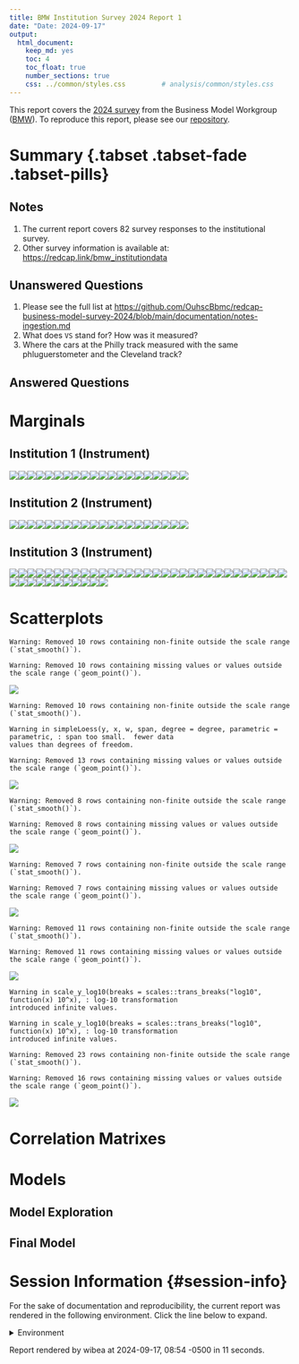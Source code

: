 ```yaml
---
title: BMW Institution Survey 2024 Report 1
date: "Date: 2024-09-17"
output:
  html_document:
    keep_md: yes
    toc: 4
    toc_float: true
    number_sections: true
    css: ../common/styles.css         # analysis/common/styles.css
---
```


This report covers the [2024 survey](https://redcap.vumc.org/community/post.php?id=232648)
from the Business Model Workgroup ([BMW](https://redcap.vumc.org/community/index.php?topic=200834)).
To reproduce this report, please see our
[repository](https://github.com/OuhscBbmc/redcap-business-model-survey-2024).


<!--  Set the working directory to the repository's base directory; this assumes the report is nested inside of two directories.-->


<!-- Set the report-wide options, and point to the external code file. -->


<!-- Load 'sourced' R files.  Suppress the output when loading sources. -->


<!-- Load packages, or at least verify they're available on the local machine.  Suppress the output when loading packages. -->


<!-- Load any global functions and variables declared in the R file.  Suppress the output. -->


<!-- Declare any global functions specific to a Rmd output.  Suppress the output. -->


<!-- Load the datasets.   -->


<!-- Tweak the datasets.   -->


Summary {.tabset .tabset-fade .tabset-pills}
===========================================================================

Notes
---------------------------------------------------------------------------

1.  The current report covers 82 survey responses to the institutional survey.
1.  Other survey information is available at:
<https://redcap.link/bmw_institutiondata>

Unanswered Questions
---------------------------------------------------------------------------

1. Please see the full list at <https://github.com/OuhscBbmc/redcap-business-model-survey-2024/blob/main/documentation/notes-ingestion.md>
1. What does `VS` stand for?  How was it measured?
1. Where the cars at the Philly track measured with the same phluguerstometer and the Cleveland track?


Answered Questions
---------------------------------------------------------------------------


Marginals
===========================================================================

Institution 1 (Instrument)
---------------------------------------------------------------------------

![](figure-png/marginals-inst1-1.png)<!-- -->![](figure-png/marginals-inst1-2.png)<!-- -->![](figure-png/marginals-inst1-3.png)<!-- -->![](figure-png/marginals-inst1-4.png)<!-- -->![](figure-png/marginals-inst1-5.png)<!-- -->![](figure-png/marginals-inst1-6.png)<!-- -->![](figure-png/marginals-inst1-7.png)<!-- -->![](figure-png/marginals-inst1-8.png)<!-- -->![](figure-png/marginals-inst1-9.png)<!-- -->![](figure-png/marginals-inst1-10.png)<!-- -->![](figure-png/marginals-inst1-11.png)<!-- -->![](figure-png/marginals-inst1-12.png)<!-- -->![](figure-png/marginals-inst1-13.png)<!-- -->![](figure-png/marginals-inst1-14.png)<!-- -->![](figure-png/marginals-inst1-15.png)<!-- -->![](figure-png/marginals-inst1-16.png)<!-- -->![](figure-png/marginals-inst1-17.png)<!-- -->![](figure-png/marginals-inst1-18.png)<!-- -->![](figure-png/marginals-inst1-19.png)<!-- -->![](figure-png/marginals-inst1-20.png)<!-- -->

Institution 2 (Instrument)
---------------------------------------------------------------------------

![](figure-png/marginals-inst2-1.png)<!-- -->![](figure-png/marginals-inst2-2.png)<!-- -->![](figure-png/marginals-inst2-3.png)<!-- -->![](figure-png/marginals-inst2-4.png)<!-- -->![](figure-png/marginals-inst2-5.png)<!-- -->![](figure-png/marginals-inst2-6.png)<!-- -->![](figure-png/marginals-inst2-7.png)<!-- -->![](figure-png/marginals-inst2-8.png)<!-- -->![](figure-png/marginals-inst2-9.png)<!-- -->![](figure-png/marginals-inst2-10.png)<!-- -->![](figure-png/marginals-inst2-11.png)<!-- -->![](figure-png/marginals-inst2-12.png)<!-- -->![](figure-png/marginals-inst2-13.png)<!-- -->![](figure-png/marginals-inst2-14.png)<!-- -->![](figure-png/marginals-inst2-15.png)<!-- -->![](figure-png/marginals-inst2-16.png)<!-- -->![](figure-png/marginals-inst2-17.png)<!-- -->![](figure-png/marginals-inst2-18.png)<!-- -->![](figure-png/marginals-inst2-19.png)<!-- -->![](figure-png/marginals-inst2-20.png)<!-- -->

Institution 3 (Instrument)
---------------------------------------------------------------------------

![](figure-png/marginals-inst3-1.png)<!-- -->![](figure-png/marginals-inst3-2.png)<!-- -->![](figure-png/marginals-inst3-3.png)<!-- -->![](figure-png/marginals-inst3-4.png)<!-- -->![](figure-png/marginals-inst3-5.png)<!-- -->![](figure-png/marginals-inst3-6.png)<!-- -->![](figure-png/marginals-inst3-7.png)<!-- -->![](figure-png/marginals-inst3-8.png)<!-- -->![](figure-png/marginals-inst3-9.png)<!-- -->![](figure-png/marginals-inst3-10.png)<!-- -->![](figure-png/marginals-inst3-11.png)<!-- -->![](figure-png/marginals-inst3-12.png)<!-- -->![](figure-png/marginals-inst3-13.png)<!-- -->![](figure-png/marginals-inst3-14.png)<!-- -->![](figure-png/marginals-inst3-15.png)<!-- -->![](figure-png/marginals-inst3-16.png)<!-- -->![](figure-png/marginals-inst3-17.png)<!-- -->![](figure-png/marginals-inst3-18.png)<!-- -->![](figure-png/marginals-inst3-19.png)<!-- -->![](figure-png/marginals-inst3-20.png)<!-- -->![](figure-png/marginals-inst3-21.png)<!-- -->![](figure-png/marginals-inst3-22.png)<!-- -->![](figure-png/marginals-inst3-23.png)<!-- -->![](figure-png/marginals-inst3-24.png)<!-- -->![](figure-png/marginals-inst3-25.png)<!-- -->![](figure-png/marginals-inst3-26.png)<!-- -->![](figure-png/marginals-inst3-27.png)<!-- -->![](figure-png/marginals-inst3-28.png)<!-- -->![](figure-png/marginals-inst3-29.png)<!-- -->![](figure-png/marginals-inst3-30.png)<!-- -->![](figure-png/marginals-inst3-31.png)<!-- -->![](figure-png/marginals-inst3-32.png)<!-- -->![](figure-png/marginals-inst3-33.png)<!-- -->![](figure-png/marginals-inst3-34.png)<!-- -->![](figure-png/marginals-inst3-35.png)<!-- -->![](figure-png/marginals-inst3-36.png)<!-- -->![](figure-png/marginals-inst3-37.png)<!-- -->![](figure-png/marginals-inst3-38.png)<!-- -->![](figure-png/marginals-inst3-39.png)<!-- -->![](figure-png/marginals-inst3-40.png)<!-- -->![](figure-png/marginals-inst3-41.png)<!-- -->![](figure-png/marginals-inst3-42.png)<!-- -->


Scatterplots
===========================================================================


```
Warning: Removed 10 rows containing non-finite outside the scale range (`stat_smooth()`).
```

```
Warning: Removed 10 rows containing missing values or values outside the scale range (`geom_point()`).
```

![](figure-png/scatterplots-1.png)<!-- -->

```
Warning: Removed 10 rows containing non-finite outside the scale range (`stat_smooth()`).
```

```
Warning in simpleLoess(y, x, w, span, degree = degree, parametric = parametric, : span too small.  fewer data
values than degrees of freedom.
```

```
Warning: Removed 13 rows containing missing values or values outside the scale range (`geom_point()`).
```

![](figure-png/scatterplots-2.png)<!-- -->

```
Warning: Removed 8 rows containing non-finite outside the scale range (`stat_smooth()`).
```

```
Warning: Removed 8 rows containing missing values or values outside the scale range (`geom_point()`).
```

![](figure-png/scatterplots-3.png)<!-- -->

```
Warning: Removed 7 rows containing non-finite outside the scale range (`stat_smooth()`).
```

```
Warning: Removed 7 rows containing missing values or values outside the scale range (`geom_point()`).
```

![](figure-png/scatterplots-4.png)<!-- -->

```
Warning: Removed 11 rows containing non-finite outside the scale range (`stat_smooth()`).
```

```
Warning: Removed 11 rows containing missing values or values outside the scale range (`geom_point()`).
```

![](figure-png/scatterplots-5.png)<!-- -->

```
Warning in scale_y_log10(breaks = scales::trans_breaks("log10", function(x) 10^x), : log-10 transformation
introduced infinite values.
```

```
Warning in scale_y_log10(breaks = scales::trans_breaks("log10", function(x) 10^x), : log-10 transformation
introduced infinite values.
```

```
Warning: Removed 23 rows containing non-finite outside the scale range (`stat_smooth()`).
```

```
Warning: Removed 16 rows containing missing values or values outside the scale range (`geom_point()`).
```

![](figure-png/scatterplots-6.png)<!-- -->


Correlation Matrixes
===========================================================================




Models
===========================================================================

Model Exploration
---------------------------------------------------------------------------



Final Model
---------------------------------------------------------------------------





Session Information {#session-info}
===========================================================================

For the sake of documentation and reproducibility, the current report was rendered in the following environment.  Click the line below to expand.

<details>
  <summary>Environment <span class="glyphicon glyphicon-plus-sign"></span></summary>

```
─ Session info ───────────────────────────────────────────────────────────────────────────────────────────────────
 setting  value
 version  R version 4.4.1 Patched (2024-07-03 r86870 ucrt)
 os       Windows 11 x64 (build 22631)
 system   x86_64, mingw32
 ui       RStudio
 language (EN)
 collate  English_United States.utf8
 ctype    English_United States.utf8
 tz       America/Chicago
 date     2024-09-17
 rstudio  2024.04.2+764 Chocolate Cosmos (desktop)
 pandoc   3.1.11 @ C:/Program Files/RStudio/resources/app/bin/quarto/bin/tools/ (via rmarkdown)

─ Packages ───────────────────────────────────────────────────────────────────────────────────────────────────────
 ! package         * version    date (UTC) lib source
   archive           1.1.9      2024-09-12 [1] CRAN (R 4.4.1)
   arrow             17.0.0.1   2024-08-21 [1] CRAN (R 4.4.1)
   assertthat        0.2.1      2019-03-21 [1] CRAN (R 4.4.0)
   backports         1.5.0      2024-05-23 [1] CRAN (R 4.4.0)
   base            * 4.4.1      2024-07-03 [?] local
   bit               4.0.5      2022-11-15 [1] CRAN (R 4.4.0)
   bit64             4.0.5      2020-08-30 [1] CRAN (R 4.4.0)
   bslib             0.8.0      2024-07-29 [1] CRAN (R 4.4.1)
   cachem            1.1.0      2024-05-16 [1] CRAN (R 4.4.0)
   checkmate         2.3.2      2024-07-29 [1] CRAN (R 4.4.1)
   cli               3.6.3      2024-06-21 [1] CRAN (R 4.4.1)
   colorspace        2.1-1      2024-07-26 [1] CRAN (R 4.4.1)
 P compiler          4.4.1      2024-07-03 [3] local
   config            0.3.2      2023-08-30 [1] CRAN (R 4.4.0)
   crayon            1.5.3      2024-06-20 [1] CRAN (R 4.4.1)
 P datasets        * 4.4.1      2024-07-03 [3] local
   digest            0.6.37     2024-08-19 [1] CRAN (R 4.4.1)
   dplyr             1.1.4      2023-11-17 [1] CRAN (R 4.4.0)
   evaluate          0.24.0     2024-06-10 [1] CRAN (R 4.4.0)
   fansi             1.0.6      2023-12-08 [1] CRAN (R 4.4.0)
   farver            2.1.2      2024-05-13 [1] CRAN (R 4.4.0)
   fastmap           1.2.0      2024-05-15 [1] CRAN (R 4.4.0)
   forcats           1.0.0      2023-01-29 [1] CRAN (R 4.4.0)
   generics          0.1.3      2022-07-05 [1] CRAN (R 4.4.0)
   ggplot2         * 3.5.1      2024-04-23 [1] CRAN (R 4.4.0)
   glue              1.7.0      2024-01-09 [1] CRAN (R 4.4.0)
 P graphics        * 4.4.1      2024-07-03 [3] local
 P grDevices       * 4.4.1      2024-07-03 [3] local
 P grid              4.4.1      2024-07-03 [3] local
   gtable            0.3.5      2024-04-22 [1] CRAN (R 4.4.0)
   highr             0.11       2024-05-26 [1] CRAN (R 4.4.0)
   hms               1.1.3      2023-03-21 [1] CRAN (R 4.4.0)
   htmltools         0.5.8.1    2024-04-04 [1] CRAN (R 4.4.0)
   jquerylib         0.1.4      2021-04-26 [1] CRAN (R 4.4.0)
   jsonlite          1.8.8      2023-12-04 [1] CRAN (R 4.4.0)
   knitr           * 1.48       2024-07-07 [1] CRAN (R 4.4.1)
   labeling          0.4.3      2023-08-29 [1] CRAN (R 4.4.0)
   lattice           0.22-6     2024-03-20 [3] CRAN (R 4.4.1)
   lifecycle         1.0.4      2023-11-07 [1] CRAN (R 4.4.0)
   lubridate         1.9.3      2023-09-27 [1] CRAN (R 4.4.0)
   magrittr          2.0.3      2022-03-30 [1] CRAN (R 4.4.0)
   Matrix            1.7-0      2024-03-22 [1] CRAN (R 4.4.0)
 P methods         * 4.4.1      2024-07-03 [3] local
   mgcv              1.9-1      2023-12-21 [3] CRAN (R 4.4.1)
   munsell           0.5.1      2024-04-01 [1] CRAN (R 4.4.0)
   nlme              3.1-166    2024-08-14 [2] CRAN (R 4.4.1)
   OuhscMunge        0.2.0.9016 2023-12-14 [1] local
 P parallel          4.4.1      2024-07-03 [3] local
   pillar            1.9.0      2023-03-22 [1] CRAN (R 4.4.0)
   pkgconfig         2.0.3      2019-09-22 [1] CRAN (R 4.4.0)
   purrr             1.0.2      2023-08-10 [1] CRAN (R 4.4.0)
   R6                2.5.1      2021-08-19 [1] CRAN (R 4.4.0)
   RColorBrewer      1.1-3      2022-04-03 [1] CRAN (R 4.4.0)
   readr             2.1.5      2024-01-10 [1] CRAN (R 4.4.0)
   REDCapR           1.2.0      2024-09-09 [1] CRAN (R 4.4.1)
   rematch2          2.1.2      2020-05-01 [1] CRAN (R 4.4.0)
   rlang             1.1.4      2024-06-04 [1] CRAN (R 4.4.0)
   rmarkdown         2.28       2024-08-17 [1] CRAN (R 4.4.1)
   rstudioapi        0.16.0     2024-03-24 [1] CRAN (R 4.4.0)
   sass              0.4.9      2024-03-15 [1] CRAN (R 4.4.0)
   scales            1.3.0      2023-11-28 [1] CRAN (R 4.4.0)
   sessioninfo       1.2.2      2021-12-06 [1] CRAN (R 4.4.0)
 P splines           4.4.1      2024-07-03 [3] local
 P stats           * 4.4.1      2024-07-03 [3] local
   stringi           1.8.4      2024-05-06 [1] CRAN (R 4.4.0)
   stringr           1.5.1      2023-11-14 [1] CRAN (R 4.4.0)
   TabularManifest   0.2.1      2023-05-25 [1] Github (Melinae/TabularManifest@c50ae48)
   tibble            3.2.1      2023-03-20 [1] CRAN (R 4.4.0)
   tidyr             1.3.1      2024-01-24 [1] CRAN (R 4.4.0)
   tidyselect        1.2.1      2024-03-11 [1] CRAN (R 4.4.0)
   timechange        0.3.0      2024-01-18 [1] CRAN (R 4.4.0)
 P tools             4.4.1      2024-07-03 [3] local
   tzdb              0.4.0      2023-05-12 [1] CRAN (R 4.4.0)
   utf8              1.2.4      2023-10-22 [1] CRAN (R 4.4.0)
 P utils           * 4.4.1      2024-07-03 [3] local
   vctrs             0.6.5      2023-12-01 [1] CRAN (R 4.4.0)
   vroom             1.6.5      2023-12-05 [1] CRAN (R 4.4.0)
   withr             3.0.1      2024-07-31 [1] CRAN (R 4.4.1)
   xfun              0.47       2024-08-17 [1] CRAN (R 4.4.1)
   yaml              2.3.10     2024-07-26 [1] CRAN (R 4.4.1)

 [1] D:/projects/r-libraries
 [2] C:/Users/wibea/AppData/Local/R/win-library/4.4
 [3] C:/Program Files/R/R-4.4.1patched/library

 P ── Loaded and on-disk path mismatch.

──────────────────────────────────────────────────────────────────────────────────────────────────────────────────
```
</details>



Report rendered by wibea at 2024-09-17, 08:54 -0500 in 11 seconds.
